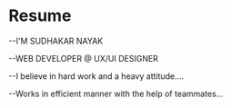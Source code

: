 # Resume
 --I'M SUDHAKAR NAYAK


 --WEB DEVELOPER @ UX/UI DESIGNER

  
 --I believe in hard work and a heavy attitude....


 --Works in efficient manner with the help of teammates...
